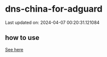 # dns-china-for-adguard

Last updated on: 2024-04-07 00:20:31.121084

## how to use

[See here](https://github.com/AdguardTeam/AdGuardHome/wiki/Configuration#upstreams-from-file)